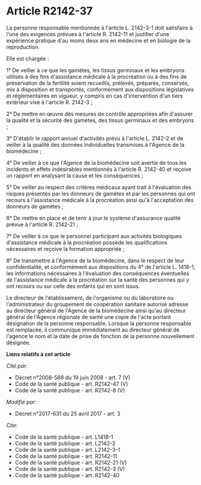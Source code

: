 # Article R2142-37

La personne responsable mentionnée à l'article L. 2142-3-1 doit satisfaire à l'une des exigences prévues à l'article R.
2142-11 et justifier d'une expérience pratique d'au moins deux ans en médecine et en biologie de la reproduction.

Elle est chargée :

1° De veiller à ce que les gamètes, les tissus germinaux et les embryons utilisés à des fins d'assistance médicale à la
procréation ou à des fins de préservation de la fertilité soient recueillis, prélevés, préparés, conservés, mis à disposition
et transportés, conformément aux dispositions législatives et réglementaires en vigueur, y compris en cas d'intervention d'un
tiers extérieur visé à l'article R. 2142-3 ;

2° De mettre en œuvre des mesures de contrôle appropriées afin d'assurer la qualité et la sécurité des gamètes, des tissus
germinaux et des embryons ;

3° D'établir le rapport annuel d'activités prévu à l'article L. 2142-2 et de veiller à la qualité des données individuelles
transmises à l'Agence de la biomédecine ;

4° De veiller à ce que l'Agence de la biomédecine soit avertie de tous les incidents et effets indésirables mentionnés à
l'article R. 2142-40 et reçoive un rapport en analysant la cause et les conséquences ;

5° De veiller au respect des critères médicaux ayant trait à l'évaluation des risques présentés par les donneurs de gamètes
et par les personnes qui ont recours à l'assistance médicale à la procréation ainsi qu'à l'acceptation des donneurs de
gamètes ;

6° De mettre en place et de tenir à jour le système d'assurance qualité prévue à l'article R. 2142-21 ;

7° De veiller à ce que le personnel participant aux activités biologiques d'assistance médicale à la procréation possède les
qualifications nécessaires et reçoive la formation appropriée ;

8° De transmettre à l'Agence de la biomédecine, dans le respect de leur confidentialité, et conformément aux dispositions du
4° de l'article L. 1418-1, les informations nécessaires à l'évaluation des conséquences éventuelles de l'assistance médicale
à la procréation sur la santé des personnes qui y ont recours ou sur celle des enfants qui en sont issus.

Le directeur de l'établissement, de l'organisme ou du laboratoire ou l'administrateur du groupement de coopération sanitaire
autorisé adresse au directeur général de l'Agence de la biomédecine ainsi qu'au directeur général de l'Agence régionale de
santé une copie de l'acte portant désignation de la personne responsable. Lorsque la personne responsable est remplacée, il
communique immédiatement au directeur général de l'agence le nom et la date de prise de fonction de la personne nouvellement
désignée.

**Liens relatifs à cet article**

_Cité par_:

  - Décret n°2008-588 du 19 juin 2008 - art. 7 (V)
  - Code de la santé publique - art. R2142-47 (V)
  - Code de la santé publique - art. R2142-8 (V)

_Modifié par_:

  - Décret n°2017-631 du 25 avril 2017 - art. 3

_Cite_:

  - Code de la santé publique - art. L1418-1
  - Code de la santé publique - art. L2142-2
  - Code de la santé publique - art. L2142-3-1
  - Code de la santé publique - art. R2142-11
  - Code de la santé publique - art. R2142-21 (V)
  - Code de la santé publique - art. R2142-3 (V)
  - Code de la santé publique - art. R2142-40

